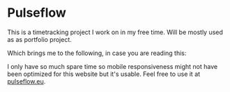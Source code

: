 # Pulseflow

This is a timetracking project I work on in my free time. Will be mostly used as as portfolio project.

Which brings me to the following, in case you are reading this:

I only have so much spare time so mobile responsiveness might not have been optimized for this website but it's usable. Feel free to use it at [pulseflow.eu](https://pulseflow.eu/).
